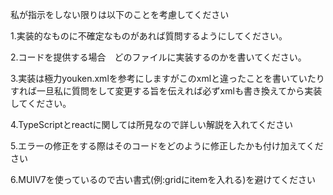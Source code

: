 私が指示をしない限りは以下のことを考慮してください

1.実装的なものに不確定なものがあれば質問するようにしてください。

2.コードを提供する場合　どのファイルに実装するのかを書いてください。

3.実装は極力youken.xmlを参考にしますがこのxmlと違ったことを書いていたりすれば一旦私に質問をして変更する旨を伝えれば必ずxmlも書き換えてから実装してください。

4.TypeScriptとreactに関しては所見なので詳しい解説を入れてください

5.エラーの修正をする際はそのコードをどのように修正したかも付け加えてください

6.MUIV7を使っているので古い書式(例:gridにitemを入れる)を避けてください